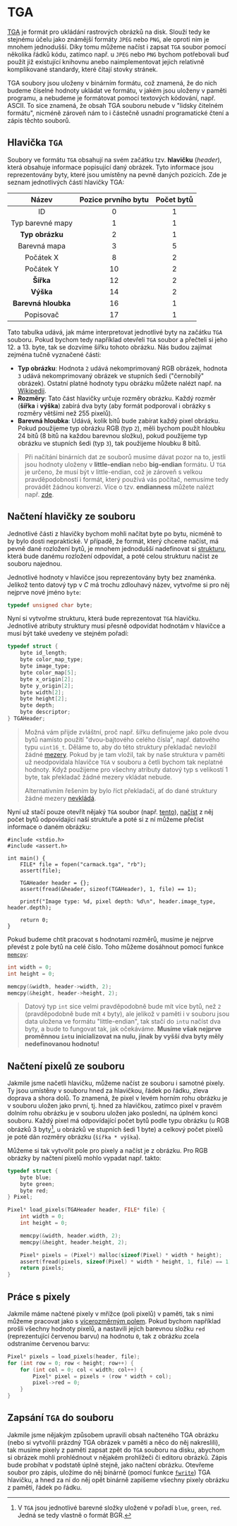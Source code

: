 # TGA
[TGA](https://en.wikipedia.org/wiki/Truevision_TGA) je formát pro ukládání rastrových obrázků na
disk. Slouží tedy ke stejnému účelu jako známější formáty `JPEG` nebo `PNG`, ale oproti nim je
mnohem jednodušší. Díky tomu můžeme načíst i zapsat `TGA` soubor pomocí několika řádků kódu, zatímco
např. u `JPEG` nebo `PNG` bychom potřebovali buď použít již existující knihovnu anebo naimplementovat
jejich relativně komplikované standardy, které čítají stovky stránek.

TGA soubory jsou uloženy v binárním formátu, což znamená, že do nich budeme číselné hodnoty ukládat ve formátu,
v jakém jsou uloženy v paměti programu, a nebudeme je formátovat pomocí textových kódování, např. ASCII. To sice
znamená, že obsah TGA souboru nebude v "lidsky čitelném formátu", nicméně zároveň nám to i částečně usnadní programatické
čtení a zápis těchto souborů.

## Hlavička `TGA`
Soubory ve formátu `TGA` obsahují na svém začátku tzv. **hlavičku** (*header*), která obsahuje informace
popisující daný obrázek. Tyto informace jsou reprezentovány byty, které jsou umístěny na pevně
daných pozicích. Zde je seznam jednotlivých částí hlavičky TGA:

|        Název        | Pozice prvního bytu | Počet bytů |
|:-------------------:|:-------------------:|:----------:|
|         ID          |          0          |     1      |
|  Typ barevné mapy   |          1          |     1      |
|   **Typ obrázku**   |          2          |     1      |
|    Barevná mapa     |          3          |     5      |
|      Počátek X      |          8          |     2      |
|      Počátek Y      |         10          |     2      |
|      **Šířka**      |         12          |     2      |
|      **Výška**      |         14          |     2      |
| **Barevná hloubka** |         16          |     1      |
|      Popisovač      |         17          |     1      |

Tato tabulka udává, jak máme interpretovat jednotlivé byty na začátku `TGA` souboru. Pokud bychom tedy
například otevřeli `TGA` soubor a přečteli si jeho 12. a 13. byte, tak se dozvíme šířku tohoto obrázku. 
Nás budou zajímat zejména tučně vyznačené části:
- **Typ obrázku**: Hodnota `2` udává nekomprimovaný RGB obrázek, hodnota `3` udává nekomprimovaný
obrázek ve stupních šedi ("černobílý" obrázek). Ostatní platné hodnoty typu obrázku můžete nalézt
např. na [Wikipedii](https://en.wikipedia.org/wiki/Truevision_TGA).
- **Rozměry**: Tato část hlavičky určuje rozměry obrázku. Každý rozměr (**šířka** i **výška**) zabírá
dva byty (aby formát podporoval i obrázky s rozměry většími než 255 pixelů).
- **Barevná hloubka**: Udává, kolik bitů bude zabírat každý pixel obrázku. Pokud použijeme typ obrázku
RGB (typ `2`), měli bychom použít hloubku 24 bitů (8 bitů na každou barevnou složku), pokud použijeme typ
obrázku ve stupních šedi (typ `3`), tak použijeme hloubku 8 bitů.

> Při načítání binárních dat ze souborů musíme dávat pozor na to, jestli jsou hodnoty uloženy v
> **little-endian** nebo **big-endian** formátu. U `TGA` je určeno, že musí být v little-endian, což je
> zároveň s velkou pravděpodobností i formát, který používá vás počítač, nemusíme tedy provádět žádnou
> konverzi. Více o tzv. **endianness** můžete nalézt např. [zde](https://en.wikipedia.org/wiki/Endianness).

## Načtení hlavičky ze souboru
Jednotlivé části z hlavičky bychom mohli načítat byte po bytu, nicméně to by bylo dosti nepraktické.
V případě, že formát, který chceme načíst, má pevně dané rozložení bytů, je mnohem jednodušší
nadefinovat si [strukturu](../struktury/struktury.md), která bude danému rozložení odpovídat, a poté
celou strukturu načíst ze souboru najednou.

Jednotlivé hodnoty v hlavičce jsou reprezentovány byty bez znaménka. Jelikož tento datový typ v *C*
má trochu zdlouhavý název, vytvořme si pro něj nejprve nové jméno `byte`:
```c
typedef unsigned char byte;
```

Nyní si vytvořme strukturu, která bude reprezentovat `TGA` hlavičku. Jednotlivé atributy struktury
musí přesně odpovídat hodnotám v hlavičce a musí být také uvedeny ve stejném pořadí:
```c
typedef struct {
    byte id_length;
    byte color_map_type;
    byte image_type;
    byte color_map[5];
    byte x_origin[2];
    byte y_origin[2];
    byte width[2];
    byte height[2];
    byte depth;
    byte descriptor;
} TGAHeader;
```

> Možná vám přijde zvláštní, proč např. šířku definujeme jako pole dvou bytů namísto použití
> "dvou-bajtového celého čísla", např. datového typu `uint16_t`. Děláme to, aby do této struktury překladač
> nevložil žádné [mezery](../struktury/pametova_reprezentace.md#struktury-a-zarovnání). Pokud by je tam
> vložil, tak by naše struktura v paměti už neodpovídala hlavičce `TGA` v souboru a četli bychom tak
> neplatné hodnoty. Když použijeme pro všechny atributy datový typ s velikostí 1 byte, tak překladač
> žádné mezery vkládat nebude.
> 
> Alternativním řešením by bylo říct překladači, ať do dané struktury žádné mezery
> [nevkládá](https://stackoverflow.com/a/40642888/1107768).

Nyní už stačí pouze otevřít nějaký `TGA` soubor (např. [tento](../../static/img/carmack.tga)),
[načíst](../soubory/cteni_ze_souboru.md) z něj počet bytů odpovídající naší struktuře
a poté si z ní můžeme přečíst informace o daném obrázku:
```c,editable,mainbody
#include <stdio.h>
#include <assert.h>

int main() {
    FILE* file = fopen("carmack.tga", "rb");
    assert(file);

    TGAHeader header = {};
    assert(fread(&header, sizeof(TGAHeader), 1, file) == 1);

    printf("Image type: %d, pixel depth: %d\n", header.image_type, header.depth);

    return 0;
}
```

Pokud budeme chtít pracovat s hodnotami rozměrů, musíme je nejprve převést z pole bytů
na celé číslo. Toho můžeme dosáhnout pomocí funkce [`memcpy`](https://devdocs.io/c/string/byte/memcpy):
```c
int width = 0;
int height = 0;

memcpy(&width, header->width, 2);
memcpy(&height, header->height, 2);
```

> Datový typ `int` sice velmi pravděpodobně bude mít více bytů, než `2` (pravděpodobně bude mít `4` byty), ale jelikož
> v paměti i v souboru jsou data uložena ve formátu "little-endian", tak stačí do `int`u načíst dva byty, a bude to fungovat
> tak, jak očekáváme. **Musíme však nejprve proměnnou `int`u inicializovat na nulu, jinak by vyšší dva byty měly nedefinovanou
> hodnotu!**

## Načtení pixelů ze souboru
Jakmile jsme načetli hlavičku, můžeme načíst ze souboru i samotné pixely. Ty jsou umístěny v souboru
hned za hlavičkou, řádek po řádku, zleva doprava a shora dolů. To znamená, že pixel v levém horním rohu obrázku je v souboru
uložen jako první, tj. hned za hlavičkou, zatímco pixel v pravém dolním rohu obrázku je v souboru uložen jako poslední,
na úplném konci souboru. Každý pixel má odpovídající počet bytů podle typu obrázku (u RGB obrázků 3 byty[^1],
u obrázků ve stupních šedi 1 byte) a celkový počet pixelů je poté dán rozměry obrázku (`šířka * výška`).

[^1]: V `TGA` jsou jednotlivé barevné složky uložené v pořadí `blue`, `green`, `red`. Jedná se tedy
vlastně o formát BGR.

Můžeme si tak vytvořit pole pro pixely a načíst je z obrázku. Pro RGB obrázky by načtení pixelů
mohlo vypadat např. takto: 
```c
typedef struct {
    byte blue;
    byte green;
    byte red;
} Pixel;

Pixel* load_pixels(TGAHeader header, FILE* file) {
    int width = 0;
    int height = 0;

    memcpy(&width, header.width, 2);
    memcpy(&height, header.height, 2);

    Pixel* pixels = (Pixel*) malloc(sizeof(Pixel) * width * height);
    assert(fread(pixels, sizeof(Pixel) * width * height, 1, file) == 1);
    return pixels;
}
```

## Práce s pixely
Jakmile máme načtené pixely v mřížce (poli pixelů) v paměti, tak s nimi můžeme pracovat jako s
[vícerozměrným polem](../pole/vicerozmerna_pole.md). Pokud bychom například prošli všechny hodnoty pixelů, a nastavili
jejich barevnou složku `red` (reprezentující červenou barvu) na hodnotu `0`, tak z obrázku zcela odstraníme červenou barvu:

```c
Pixel* pixels = load_pixels(header, file);
for (int row = 0; row < height; row++) {
    for (int col = 0; col < width; col++) {
        Pixel* pixel = pixels + (row * width + col);
        pixel->red = 0;
    }
}
```

## Zapsání `TGA` do souboru
Jakmile jsme nějakým způsobem upravili obsah načteného TGA obrázku (nebo si vytvořili prázdný TGA obrázek v paměti a něco
do něj nakreslili), tak musíme pixely z paměti zapsat zpět do `TGA` souboru na disku, abychom si obrázek mohli prohlédnout
v nějakém prohlížeči či editoru obrázků. Zápis bude probíhat v podstatě úplně stejně, jako načtení obrázku. Otevřeme
soubor pro zápis, uložíme do něj binárně (pomocí funkce [`fwrite`](../soubory/zapis_do_souboru.md#zápis-do-souboru))
TGA hlavičku, a hned za ní do něj opět binárně zapíšeme všechny pixely obrázku z paměti, řádek po řádku.
